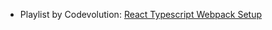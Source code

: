 - Playlist by Codevolution: [React Typescript Webpack Setup](https://www.youtube.com/playlist?list=PLC3y8-rFHvwiWPS2RO3BKotLRfgg_8WEo)